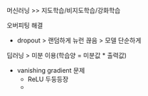 머신러닝 >> 지도학습/비지도학습/강화학습



오버피팅 해결

- dropout > 랜덤하게 뉴런 끊음 > 모델 단순하게



딥러닝 > 미분 이용(학습양 = 미분값 * 출력값)

- vanishing gradient 문제
  - ReLU 두둥등장
  - 